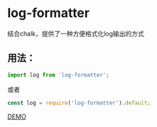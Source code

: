 # log-formatter
结合chalk，提供了一种方便格式化log输出的方式

## 用法：
```javascript
import log from 'log-formatter';
```
或者
```javascript
const log = require('log-formatter').default;
```

[DEMO](./test/index.test.ts)